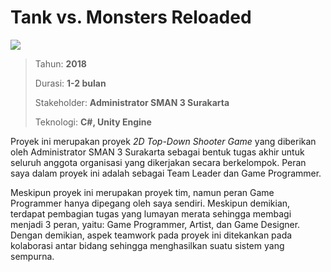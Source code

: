 # Tank vs. Monsters Reloaded

![](/assets/proyek/2018-tank.jpg)

> Tahun: **2018**
>
> Durasi: **1-2 bulan**
>
> Stakeholder: **Administrator SMAN 3 Surakarta**
>
> Teknologi: **C#, Unity Engine**

Proyek ini merupakan proyek _2D Top-Down Shooter Game_ yang diberikan oleh Administrator SMAN 3 Surakarta sebagai bentuk tugas akhir untuk seluruh anggota organisasi yang dikerjakan secara berkelompok. Peran saya dalam proyek ini adalah sebagai Team Leader dan Game Programmer.

Meskipun proyek ini merupakan proyek tim, namun peran Game Programmer hanya dipegang oleh saya sendiri. Meskipun demikian, terdapat pembagian tugas yang lumayan merata sehingga membagi menjadi 3 peran, yaitu: Game Programmer, Artist, dan Game Designer. Dengan demikian, aspek teamwork pada proyek ini ditekankan pada kolaborasi antar bidang sehingga menghasilkan suatu sistem yang sempurna.
